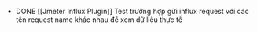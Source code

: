 - DONE [[Jmeter Influx Plugin]] Test trường hợp gửi influx request với các tên request name khác nhau để xem dữ liệu thực tế